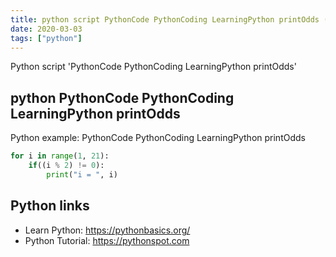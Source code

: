 ```yaml
---
title: python script PythonCode PythonCoding LearningPython printOdds (snippet)
date: 2020-03-03
tags: ["python"]
---
```

Python script 'PythonCode PythonCoding LearningPython printOdds'


## python PythonCode PythonCoding LearningPython printOdds

Python example: PythonCode PythonCoding LearningPython printOdds

```python
for i in range(1, 21):
    if((i % 2) != 0):
        print("i = ", i)


```

## Python links

- Learn Python: https://pythonbasics.org/
- Python Tutorial: https://pythonspot.com
